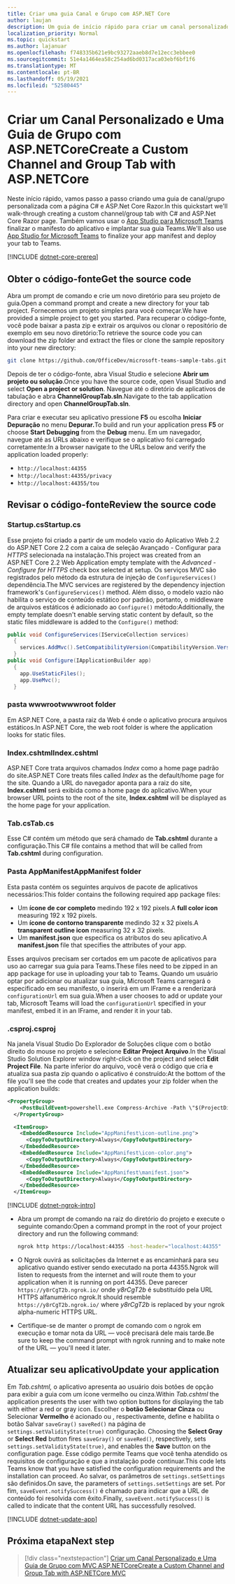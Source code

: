 ```yaml
---
title: Criar uma guia Canal e Grupo com ASP.NET Core
author: laujan
description: Um guia de início rápido para criar um canal personalizado e uma guia de grupo com ASP.NET Core.
localization_priority: Normal
ms.topic: quickstart
ms.author: lajanuar
ms.openlocfilehash: f748335b621e9bc93272aaeb8d7e12ecc3ebbee0
ms.sourcegitcommit: 51e4a1464ea58c254ad6bd0317aca03ebf6bf1f6
ms.translationtype: MT
ms.contentlocale: pt-BR
ms.lasthandoff: 05/19/2021
ms.locfileid: "52580445"
---
```

# <a name="create-a-custom-channel-and-group-tab-with-aspnetcore"></a><span data-ttu-id="4d116-103">Criar um Canal Personalizado e Uma Guia de Grupo com ASP.NETCore</span><span class="sxs-lookup"><span data-stu-id="4d116-103">Create a Custom Channel and Group Tab with ASP.NETCore</span></span>

<span data-ttu-id="4d116-104">Neste início rápido, vamos passo a passo criando uma guia de canal/grupo personalizada com a página C# e ASP.Net Core Razor.</span><span class="sxs-lookup"><span data-stu-id="4d116-104">In this quickstart we'll walk-through creating a custom channel/group tab with C# and ASP.Net Core Razor page.</span></span> <span data-ttu-id="4d116-105">Também vamos usar o [App Studio para Microsoft Teams](~/concepts/build-and-test/app-studio-overview.md) finalizar o manifesto do aplicativo e implantar sua guia Teams.</span><span class="sxs-lookup"><span data-stu-id="4d116-105">We'll also use [App Studio for Microsoft Teams](~/concepts/build-and-test/app-studio-overview.md) to finalize your app manifest and deploy your tab to Teams.</span></span>

[!INCLUDE [dotnet-core-prereq](~/includes/tabs/dotnet-core-prereq.md)]

## <a name="get-the-source-code"></a><span data-ttu-id="4d116-106">Obter o código-fonte</span><span class="sxs-lookup"><span data-stu-id="4d116-106">Get the source code</span></span>

<span data-ttu-id="4d116-107">Abra um prompt de comando e crie um novo diretório para seu projeto de guia.</span><span class="sxs-lookup"><span data-stu-id="4d116-107">Open a command prompt and create a new directory for your tab project.</span></span> <span data-ttu-id="4d116-108">Fornecemos um projeto simples para você começar.</span><span class="sxs-lookup"><span data-stu-id="4d116-108">We have provided a simple project to get you started.</span></span> <span data-ttu-id="4d116-109">Para recuperar o código-fonte, você pode baixar a pasta zip e extrair os arquivos ou clonar o repositório de exemplo em seu novo diretório:</span><span class="sxs-lookup"><span data-stu-id="4d116-109">To retrieve the source code you can download the zip folder and extract the files or clone the sample repository into your new directory:</span></span>

```bash
git clone https://github.com/OfficeDev/microsoft-teams-sample-tabs.git
```

<span data-ttu-id="4d116-110">Depois de ter o código-fonte, abra Visual Studio e selecione **Abrir um projeto ou solução**.</span><span class="sxs-lookup"><span data-stu-id="4d116-110">Once you have the source code, open Visual Studio and select **Open a project or solution**.</span></span> <span data-ttu-id="4d116-111">Navegue até o diretório de aplicativos de tabulação e abra **ChannelGroupTab.sln**.</span><span class="sxs-lookup"><span data-stu-id="4d116-111">Navigate to the tab application directory and open **ChannelGroupTab.sln**.</span></span>

<span data-ttu-id="4d116-112">Para criar e executar seu aplicativo pressione **F5** ou escolha **Iniciar Depuração** no menu **Depurar.**</span><span class="sxs-lookup"><span data-stu-id="4d116-112">To build and run your application press **F5** or choose **Start Debugging** from the **Debug** menu.</span></span> <span data-ttu-id="4d116-113">Em um navegador, navegue até as URLs abaixo e verifique se o aplicativo foi carregado corretamente:</span><span class="sxs-lookup"><span data-stu-id="4d116-113">In a browser navigate to the URLs below and verify the application loaded properly:</span></span>

- `http://localhost:44355`
- `http://localhost:44355/privacy`
- `http://localhost:44355/tou`

## <a name="review-the-source-code"></a><span data-ttu-id="4d116-114">Revisar o código-fonte</span><span class="sxs-lookup"><span data-stu-id="4d116-114">Review the source code</span></span>

### <a name="startupcs"></a><span data-ttu-id="4d116-115">Startup.cs</span><span class="sxs-lookup"><span data-stu-id="4d116-115">Startup.cs</span></span>

<span data-ttu-id="4d116-116">Esse projeto foi criado a partir de um modelo vazio do Aplicativo Web 2.2 do ASP.NET Core 2.2 com a caixa de seleção Avançado - Configurar para *HTTPS* selecionada na instalação.</span><span class="sxs-lookup"><span data-stu-id="4d116-116">This project was created from an ASP.NET Core 2.2 Web Application empty template with the *Advanced - Configure for HTTPS* check box selected at setup.</span></span> <span data-ttu-id="4d116-117">Os serviços MVC são registrados pelo método da estrutura de injeção de `ConfigureServices()` dependência.</span><span class="sxs-lookup"><span data-stu-id="4d116-117">The MVC services are registered by the dependency injection framework's `ConfigureServices()` method.</span></span> <span data-ttu-id="4d116-118">Além disso, o modelo vazio não habilita o serviço de conteúdo estático por padrão, portanto, o middleware de arquivos estáticos é adicionado ao `Configure()` método:</span><span class="sxs-lookup"><span data-stu-id="4d116-118">Additionally, the empty template doesn't enable serving static content by default, so the static files middleware is added to the `Configure()` method:</span></span>

```csharp
public void ConfigureServices(IServiceCollection services)
  {
    services.AddMvc().SetCompatibilityVersion(CompatibilityVersion.Version_2_2);
  }
public void Configure(IApplicationBuilder app)
  {
    app.UseStaticFiles();
    app.UseMvc();
  }
```

### <a name="wwwroot-folder"></a><span data-ttu-id="4d116-119">pasta wwwroot</span><span class="sxs-lookup"><span data-stu-id="4d116-119">wwwroot folder</span></span>

<span data-ttu-id="4d116-120">Em ASP.NET Core, a pasta raiz da Web é onde o aplicativo procura arquivos estáticos.</span><span class="sxs-lookup"><span data-stu-id="4d116-120">In ASP.NET Core, the web root folder is where the application looks for static files.</span></span>

### <a name="indexcshtml"></a><span data-ttu-id="4d116-121">Index.cshtml</span><span class="sxs-lookup"><span data-stu-id="4d116-121">Index.cshtml</span></span>

<span data-ttu-id="4d116-122">ASP.NET Core trata arquivos chamados *Index* como a home page padrão do site.</span><span class="sxs-lookup"><span data-stu-id="4d116-122">ASP.NET Core treats files called *Index* as the default/home page for the site.</span></span> <span data-ttu-id="4d116-123">Quando a URL do navegador aponta para a raiz do site, **Index.cshtml** será exibida como a home page do aplicativo.</span><span class="sxs-lookup"><span data-stu-id="4d116-123">When your browser URL points to the root of the site, **Index.cshtml** will be displayed as the home page for your application.</span></span>

### <a name="tabcs"></a><span data-ttu-id="4d116-124">Tab.cs</span><span class="sxs-lookup"><span data-stu-id="4d116-124">Tab.cs</span></span>

<span data-ttu-id="4d116-125">Esse C# contém um método que será chamado de **Tab.cshtml** durante a configuração.</span><span class="sxs-lookup"><span data-stu-id="4d116-125">This C# file contains a method that will be called from **Tab.cshtml** during configuration.</span></span>

### <a name="appmanifest-folder"></a><span data-ttu-id="4d116-126">Pasta AppManifest</span><span class="sxs-lookup"><span data-stu-id="4d116-126">AppManifest folder</span></span>

<span data-ttu-id="4d116-127">Esta pasta contém os seguintes arquivos de pacote de aplicativos necessários:</span><span class="sxs-lookup"><span data-stu-id="4d116-127">This folder contains the following required app package files:</span></span>

- <span data-ttu-id="4d116-128">Um **ícone de cor completo** medindo 192 x 192 pixels.</span><span class="sxs-lookup"><span data-stu-id="4d116-128">A **full color icon** measuring 192 x 192 pixels.</span></span>
- <span data-ttu-id="4d116-129">Um **ícone de contorno transparente** medindo 32 x 32 pixels.</span><span class="sxs-lookup"><span data-stu-id="4d116-129">A **transparent outline icon** measuring 32 x 32 pixels.</span></span>
- <span data-ttu-id="4d116-130">Um **manifest.json** que especifica os atributos do seu aplicativo.</span><span class="sxs-lookup"><span data-stu-id="4d116-130">A **manifest.json** file that specifies the attributes of your app.</span></span>

<span data-ttu-id="4d116-131">Esses arquivos precisam ser cortados em um pacote de aplicativos para uso ao carregar sua guia para Teams.</span><span class="sxs-lookup"><span data-stu-id="4d116-131">These files need to be zipped in an app package for use in uploading your tab to Teams.</span></span> <span data-ttu-id="4d116-132">Quando um usuário optar por adicionar ou atualizar sua guia, Microsoft Teams carregará o especificado em seu manifesto, o inserirá em um IFrame e a renderizará `configurationUrl` em sua guia.</span><span class="sxs-lookup"><span data-stu-id="4d116-132">When a user chooses to add or update your tab, Microsoft Teams will load the `configurationUrl` specified in your manifest, embed it in an IFrame, and render it in your tab.</span></span>

### <a name="csproj"></a><span data-ttu-id="4d116-133">.csproj</span><span class="sxs-lookup"><span data-stu-id="4d116-133">.csproj</span></span>

<span data-ttu-id="4d116-134">Na janela Visual Studio Do Explorador de Soluções clique com o botão direito do mouse no projeto e selecione **Editar Project Arquivo**.</span><span class="sxs-lookup"><span data-stu-id="4d116-134">In the Visual Studio Solution Explorer window right-click on the project and select **Edit Project File**.</span></span> <span data-ttu-id="4d116-135">Na parte inferior do arquivo, você verá o código que cria e atualiza sua pasta zip quando o aplicativo é construído:</span><span class="sxs-lookup"><span data-stu-id="4d116-135">At the bottom of the file you'll see the code that creates and updates your zip folder when the application builds:</span></span>

```xml
<PropertyGroup>
    <PostBuildEvent>powershell.exe Compress-Archive -Path \"$(ProjectDir)AppManifest\*\" -DestinationPath \"$(TargetDir)tab.zip\" -Force</PostBuildEvent>
  </PropertyGroup>

  <ItemGroup>
    <EmbeddedResource Include="AppManifest\icon-outline.png">
      <CopyToOutputDirectory>Always</CopyToOutputDirectory>
    </EmbeddedResource>
    <EmbeddedResource Include="AppManifest\icon-color.png">
      <CopyToOutputDirectory>Always</CopyToOutputDirectory>
    </EmbeddedResource>
    <EmbeddedResource Include="AppManifest\manifest.json">
      <CopyToOutputDirectory>Always</CopyToOutputDirectory>
    </EmbeddedResource>
  </ItemGroup>
```

[!INCLUDE [dotnet-ngrok-intro](~/includes/tabs/dotnet-ngrok-intro.md)]

- <span data-ttu-id="4d116-136">Abra um prompt de comando na raiz do diretório do projeto e execute o seguinte comando:</span><span class="sxs-lookup"><span data-stu-id="4d116-136">Open a command prompt in the root of your project directory and run the following command:</span></span>

    ```bash
    ngrok http https://localhost:44355 -host-header="localhost:44355"
    ```

- <span data-ttu-id="4d116-137">O Ngrok ouvirá as solicitações da Internet e as encaminhará para seu aplicativo quando estiver sendo executado na porta 44355.</span><span class="sxs-lookup"><span data-stu-id="4d116-137">Ngrok will listen to requests from the internet and will route them to your application when it is running on port 44355.</span></span> <span data-ttu-id="4d116-138">Deve parecer `https://y8rCgT2b.ngrok.io/` onde *y8rCgT2b* é substituído pela URL HTTPS alfanumérico ngrok.</span><span class="sxs-lookup"><span data-stu-id="4d116-138">It should resemble `https://y8rCgT2b.ngrok.io/` where *y8rCgT2b* is replaced by your ngrok alpha-numeric HTTPS URL.</span></span>

- <span data-ttu-id="4d116-139">Certifique-se de manter o prompt de comando com o ngrok em execução e tomar nota da URL — você precisará dele mais tarde.</span><span class="sxs-lookup"><span data-stu-id="4d116-139">Be sure to keep the command prompt with ngrok running and to make note of the URL — you'll need it later.</span></span>

## <a name="update-your-application"></a><span data-ttu-id="4d116-140">Atualizar seu aplicativo</span><span class="sxs-lookup"><span data-stu-id="4d116-140">Update your application</span></span>

<span data-ttu-id="4d116-141">Em *Tab.cshtml,* o aplicativo apresenta ao usuário dois botões de opção para exibir a guia com um ícone vermelho ou cinza.</span><span class="sxs-lookup"><span data-stu-id="4d116-141">Within *Tab.cshtml* the application presents the user with two option buttons for displaying the tab with either a red or gray icon.</span></span> <span data-ttu-id="4d116-142">Escolher o **botão Selecionar Cinza** ou Selecionar **Vermelho** é acionado ou , respectivamente, define e habilita o botão Salvar `saveGray()` `saveRed()` na página de `settings.setValidityState(true)` configuração. </span><span class="sxs-lookup"><span data-stu-id="4d116-142">Choosing the **Select Gray** or **Select Red** button fires `saveGray()` or `saveRed()`, respectively, sets `settings.setValidityState(true)`, and enables the **Save** button on the configuration page.</span></span> <span data-ttu-id="4d116-143">Esse código permite Teams que você tenha atendido os requisitos de configuração e que a instalação pode continuar.</span><span class="sxs-lookup"><span data-stu-id="4d116-143">This code lets Teams know that you have satisfied the configuration requirements and the installation can proceed.</span></span> <span data-ttu-id="4d116-144">Ao salvar, os parâmetros de `settings.setSettings` são definidos.</span><span class="sxs-lookup"><span data-stu-id="4d116-144">On save, the parameters of `settings.setSettings` are set.</span></span> <span data-ttu-id="4d116-145">Por fim, `saveEvent.notifySuccess()` é chamado para indicar que a URL de conteúdo foi resolvida com êxito.</span><span class="sxs-lookup"><span data-stu-id="4d116-145">Finally, `saveEvent.notifySuccess()` is called to indicate that the content URL has successfully resolved.</span></span>

[!INCLUDE [dotnet-update-app](~/includes/tabs/dotnet-update-chan-grp-app.md)]

## <a name="next-step"></a><span data-ttu-id="4d116-146">Próxima etapa</span><span class="sxs-lookup"><span data-stu-id="4d116-146">Next step</span></span>

> [!div class="nextstepaction"]
> [<span data-ttu-id="4d116-147">Criar um Canal Personalizado e Uma Guia de Grupo com MVC ASP.NETCore</span><span class="sxs-lookup"><span data-stu-id="4d116-147">Create a Custom Channel and Group Tab with ASP.NETCore MVC</span></span>](~/tabs/quickstarts/create-channel-group-tab-dotnet-core-mvc.md)
